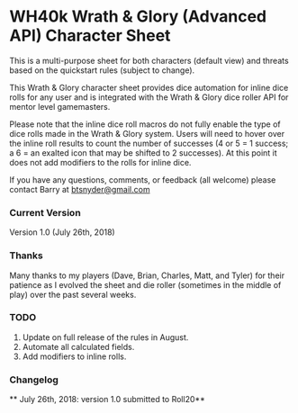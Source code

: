# WH40k Wrath & Glory (Advanced API) Character Sheet

This is a multi-purpose sheet for both characters (default view) and threats based on the quickstart rules (subject to change).  

This Wrath & Glory character sheet provides dice automation for inline dice rolls for any user and is integrated with the Wrath & Glory dice roller API for mentor level gamemasters. 

Please note that the inline dice roll macros do not fully enable the type of dice rolls made in the Wrath & Glory system.  Users will need to hover over the inline roll results to count the number of successes (4 or 5 = 1 success; a 6 = an exalted icon that may be shifted to 2 successes).  At this point it does not add modifiers to the rolls for inline dice.

If you have any questions, comments, or feedback (all welcome) please contact Barry at btsnyder@gmail.com

### Current Version
Version 1.0 (July 26th, 2018) 

### Thanks	
Many thanks to my players (Dave, Brian, Charles, Matt, and Tyler) for their patience as I evolved the sheet and die roller (sometimes in the middle of play) over the past several weeks.

### TODO

1. Update on full release of the rules in August.
2. Automate all calculated fields.
3. Add modifiers to inline rolls.
	
### Changelog

** July 26th, 2018: version 1.0 submitted to Roll20** 
